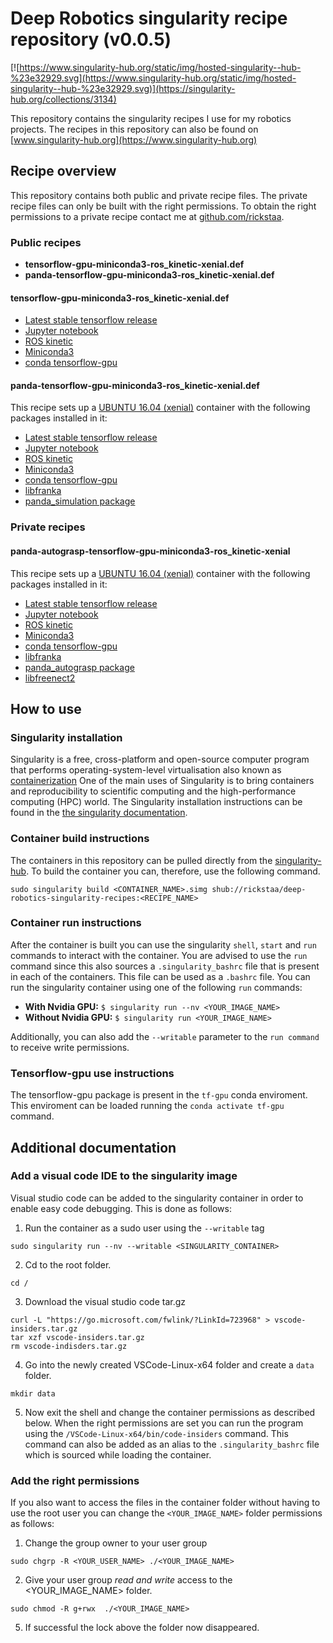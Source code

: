 # Deep Robotics singularity recipe repository (v0.0.5)

[![https://www.singularity-hub.org/static/img/hosted-singularity--hub-%23e32929.svg](https://www.singularity-hub.org/static/img/hosted-singularity--hub-%23e32929.svg)](https://singularity-hub.org/collections/3134)


This repository contains the singularity recipes I use for my robotics projects. The recipes in this repository can also be found on [www.singularity-hub.org](https://www.singularity-hub.org)

## Recipe overview
This repository contains both public and private recipe files. The private recipe files can only be built with the right permissions. To obtain the right permissions to a private recipe contact me at [github.com/rickstaa](https://www.github.com/rickstaa).

### Public recipes

- **tensorflow-gpu-miniconda3-ros_kinetic-xenial.def**
- **panda-tensorflow-gpu-miniconda3-ros_kinetic-xenial.def**


#### tensorflow-gpu-miniconda3-ros_kinetic-xenial.def

- [Latest stable tensorflow release](https://www.tensorflow.org)
- [Jupyter notebook](https://jupyter.org/)
- [ROS kinetic](https://wiki.ros.org/kinetic)
- [Miniconda3](https://docs.conda.io/en/latest/miniconda.html)
- [conda tensorflow-gpu](https://anaconda.org/anaconda/tensorflow-gpu)

#### panda-tensorflow-gpu-miniconda3-ros_kinetic-xenial.def
This recipe sets up a [UBUNTU 16.04 (xenial)](https://wiki.ubuntu.com/XenialXerus) container with the following packages installed in it:

- [Latest stable tensorflow release](https://www.tensorflow.org)
- [Jupyter notebook](https://jupyter.org/)
- [ROS kinetic](https://wiki.ros.org/kinetic)
- [Miniconda3](https://docs.conda.io/en/latest/miniconda.html)
- [conda tensorflow-gpu](https://anaconda.org/anaconda/tensorflow-gpu)
- [libfranka](https://github.com/frankaemika/libfranka)
- [panda_simulation package](https://github.com/rickstaa/panda_simulation)

### Private recipes

#### panda-autograsp-tensorflow-gpu-miniconda3-ros_kinetic-xenial
This recipe sets up a [UBUNTU 16.04 (xenial)](https://wiki.ubuntu.com/XenialXerus) container with the following packages installed in it:

- [Latest stable tensorflow release](https://www.tensorflow.org)
- [Jupyter notebook](https://jupyter.org/)
- [ROS kinetic](https://wiki.ros.org/kinetic)
- [Miniconda3](https://docs.conda.io/en/latest/miniconda.html)
- [conda tensorflow-gpu](https://anaconda.org/anaconda/tensorflow-gpu)
- [libfranka](https://github.com/frankaemika/libfranka)
- [panda_autograsp package](https://github.com/rickstaa/panda_autograsp_ws)
- [libfreenect2](https://github.com/OpenKinect/libfreenect2)

## How to use

### Singularity installation
Singularity is a free, cross-platform and open-source computer program that performs operating-system-level virtualisation also known as [containerization](https://en.wikipedia.org/wiki/OS-level_virtualisation) One of the main uses of Singularity is to bring containers and reproducibility to scientific computing and the high-performance computing (HPC) world. The Singularity installation instructions can be found in the [the singularity documentation](https://www.sylabs.io/docs/).

### Container build instructions
The containers in this repository can be pulled directly from the [singularity-hub](https://www.singularity-hub.org). To build the container you can, therefore, use the following command.

```
sudo singularity build <CONTAINER_NAME>.simg shub://rickstaa/deep-robotics-singularity-recipes:<RECIPE_NAME>
```

### Container run instructions

After the container is built you can use the singularity `shell`, `start` and `run` commands to interact with the container. You are advised to use the `run` command since this also sources a `.singularity_bashrc` file that is present in each of the containers. This file can be used as a `.bashrc` file. You can run the singularity container using one of the following `run` commands:

- **With Nvidia GPU:** `$ singularity run --nv <YOUR_IMAGE_NAME>`
- **Without Nvidia GPU:** `$ singularity run <YOUR_IMAGE_NAME>`

Additionally, you can also add the `--writable` parameter to the `run command` to receive write permissions.

### Tensorflow-gpu use instructions
The tensorflow-gpu package is present in the `tf-gpu` conda enviroment. This enviroment can be loaded running the `conda activate tf-gpu` command.

## Additional documentation

### Add a visual code IDE to the singularity image

Visual studio code can be added to the singularity container in order to enable easy code debugging. This is done as follows:

1. Run the container as a sudo user using the `--writable` tag

```
sudo singularity run --nv --writable <SINGULARITY_CONTAINER>
```

2. Cd to the root folder.

```
cd /
```

3. Download the visual studio code tar.gz

```
curl -L "https://go.microsoft.com/fwlink/?LinkId=723968" > vscode-insiders.tar.gz
tar xzf vscode-insiders.tar.gz
rm vscode-indisders.tar.gz
```

4. Go into the newly created VSCode-Linux-x64 folder and create a `data` folder.

```
mkdir data
```

5. Now exit the shell and change the container permissions as described below. When the right permissions are set you can run the program using the `/VSCode-Linux-x64/bin/code-insiders` command. This command can also be added as an alias to the `.singularity_bashrc` file which is sourced while loading the container.

### Add the right permissions
If you also want to access the files in the container folder without having to use the root user you can change the `<YOUR_IMAGE_NAME>` folder permissions as follows:

1. Change the group owner to your user group

 ```
 sudo chgrp -R <YOUR_USER_NAME> ./<YOUR_IMAGE_NAME>
 ```

2. Give your user group *read and write* access to the <YOUR_IMAGE_NAME> folder.

```
sudo chmod -R g+rwx  ./<YOUR_IMAGE_NAME>
```

5. If successful the lock above the folder now disappeared.
